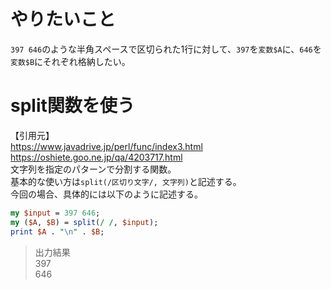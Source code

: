 # やりたいこと
`397 646`のような半角スペースで区切られた1行に対して、`397`を`変数$A`に、`646`を`変数$B`にそれぞれ格納したい。  

# split関数を使う  
【引用元】  
https://www.javadrive.jp/perl/func/index3.html  
https://oshiete.goo.ne.jp/qa/4203717.html  
文字列を指定のパターンで分割する関数。  
基本的な使い方は`split(/区切り文字/, 文字列)`と記述する。  
今回の場合、具体的には以下のように記述する。  
```perl
my $input = 397 646;
my ($A, $B) = split(/ /, $input);
print $A . "\n" . $B;
```
>出力結果  
>397  
>646  

